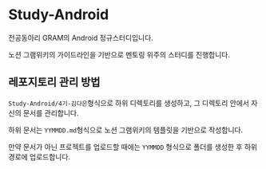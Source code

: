 # Study-Android

전공동아리 GRAM의 Android 정규스터디입니다.

노션 그램위키의 가이드라인을 기반으로 멘토링 위주의 스터디를 진행합니다.

## 레포지토리 관리 방법

`Study-Android/4기-김다은`형식으로 하위 디렉토리를 생성하고, 그 디렉토리 안에서 자신의 문서를 관리합니다.

하위 문서는 `YYMMDD.md`형식으로 노션 그램위키의 템플릿을 기반으로 작성합니다.

만약 문서가 아닌 프로젝트를 업로드할 때에는 `YYMMDD` 형식으로 폴더를 생성한 후 하위 경로에 업로드합니다.
